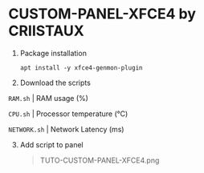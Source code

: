 CUSTOM-PANEL-XFCE4 by CRIISTAUX
==============================================================

1. Package installation

   `apt install -y xfce4-genmon-plugin`

2. Download the scripts

`RAM.sh`	| RAM usage (%)

`CPU.sh`	| Processor temperature (°C)

`NETWORK.sh`	| Network Latency (ms)

3. Add script to panel
	> TUTO-CUSTOM-PANEL-XFCE4.png
